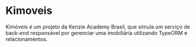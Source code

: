 # Kimoveis
Kimóveis é um projeto da Kenzie Academy Brasil, que simula um serviço de back-end responsável por gerenciar uma imobiliária utilizando TypeORM e relacionamentos.
